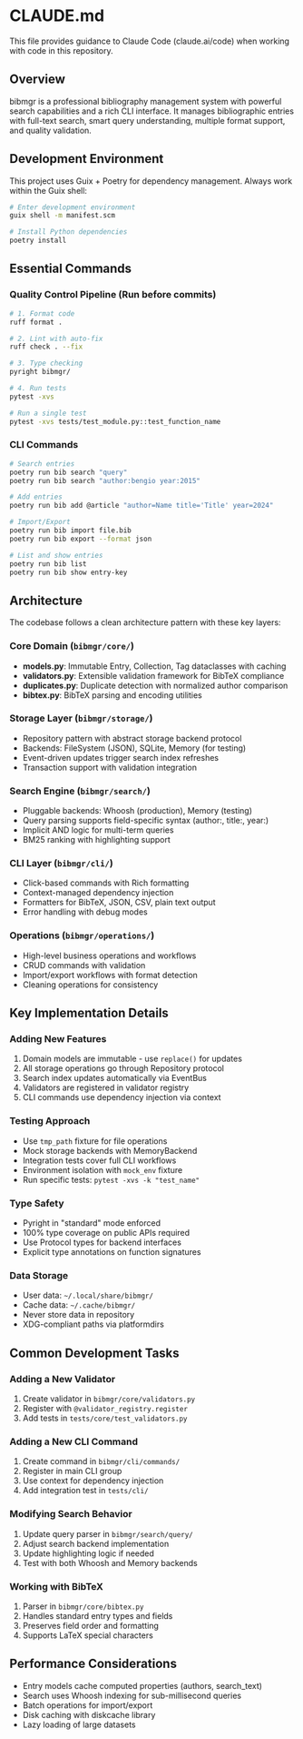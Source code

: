 # CLAUDE.md

This file provides guidance to Claude Code (claude.ai/code) when working with code in this repository.

## Overview

bibmgr is a professional bibliography management system with powerful search capabilities and a rich CLI interface. It manages bibliographic entries with full-text search, smart query understanding, multiple format support, and quality validation.

## Development Environment

This project uses Guix + Poetry for dependency management. Always work within the Guix shell:

```bash
# Enter development environment
guix shell -m manifest.scm

# Install Python dependencies
poetry install
```

## Essential Commands

### Quality Control Pipeline (Run before commits)
```bash
# 1. Format code
ruff format .

# 2. Lint with auto-fix
ruff check . --fix

# 3. Type checking
pyright bibmgr/

# 4. Run tests
pytest -xvs

# Run a single test
pytest -xvs tests/test_module.py::test_function_name
```

### CLI Commands
```bash
# Search entries
poetry run bib search "query"
poetry run bib search "author:bengio year:2015"

# Add entries
poetry run bib add @article "author=Name title='Title' year=2024"

# Import/Export
poetry run bib import file.bib
poetry run bib export --format json

# List and show entries
poetry run bib list
poetry run bib show entry-key
```

## Architecture

The codebase follows a clean architecture pattern with these key layers:

### Core Domain (`bibmgr/core/`)
- **models.py**: Immutable Entry, Collection, Tag dataclasses with caching
- **validators.py**: Extensible validation framework for BibTeX compliance
- **duplicates.py**: Duplicate detection with normalized author comparison
- **bibtex.py**: BibTeX parsing and encoding utilities

### Storage Layer (`bibmgr/storage/`)
- Repository pattern with abstract storage backend protocol
- Backends: FileSystem (JSON), SQLite, Memory (for testing)
- Event-driven updates trigger search index refreshes
- Transaction support with validation integration

### Search Engine (`bibmgr/search/`)
- Pluggable backends: Whoosh (production), Memory (testing)
- Query parsing supports field-specific syntax (author:, title:, year:)
- Implicit AND logic for multi-term queries
- BM25 ranking with highlighting support

### CLI Layer (`bibmgr/cli/`)
- Click-based commands with Rich formatting
- Context-managed dependency injection
- Formatters for BibTeX, JSON, CSV, plain text output
- Error handling with debug modes

### Operations (`bibmgr/operations/`)
- High-level business operations and workflows
- CRUD commands with validation
- Import/export workflows with format detection
- Cleaning operations for consistency

## Key Implementation Details

### Adding New Features
1. Domain models are immutable - use `replace()` for updates
2. All storage operations go through Repository protocol
3. Search index updates automatically via EventBus
4. Validators are registered in validator registry
5. CLI commands use dependency injection via context

### Testing Approach
- Use `tmp_path` fixture for file operations
- Mock storage backends with MemoryBackend
- Integration tests cover full CLI workflows
- Environment isolation with `mock_env` fixture
- Run specific tests: `pytest -xvs -k "test_name"`

### Type Safety
- Pyright in "standard" mode enforced
- 100% type coverage on public APIs required
- Use Protocol types for backend interfaces
- Explicit type annotations on function signatures

### Data Storage
- User data: `~/.local/share/bibmgr/`
- Cache data: `~/.cache/bibmgr/`
- Never store data in repository
- XDG-compliant paths via platformdirs

## Common Development Tasks

### Adding a New Validator
1. Create validator in `bibmgr/core/validators.py`
2. Register with `@validator_registry.register`
3. Add tests in `tests/core/test_validators.py`

### Adding a New CLI Command
1. Create command in `bibmgr/cli/commands/`
2. Register in main CLI group
3. Use context for dependency injection
4. Add integration test in `tests/cli/`

### Modifying Search Behavior
1. Update query parser in `bibmgr/search/query/`
2. Adjust search backend implementation
3. Update highlighting logic if needed
4. Test with both Whoosh and Memory backends

### Working with BibTeX
1. Parser in `bibmgr/core/bibtex.py`
2. Handles standard entry types and fields
3. Preserves field order and formatting
4. Supports LaTeX special characters

## Performance Considerations

- Entry models cache computed properties (authors, search_text)
- Search uses Whoosh indexing for sub-millisecond queries
- Batch operations for import/export
- Disk caching with diskcache library
- Lazy loading of large datasets
